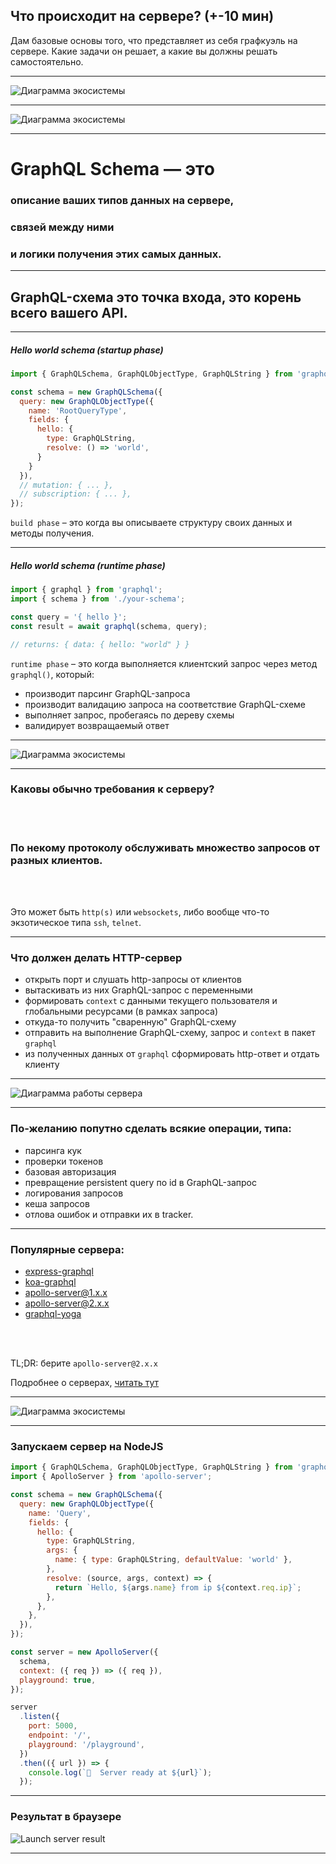 ## Что происходит на сервере? (+-10 мин)

Дам базовые основы того, что представляет из себя графкуэль на сервере. Какие задачи он решает, а какие вы должны решать самостоятельно.

-----

![Диаграмма экосистемы](./diagram-ecosystem.svg) <!-- .element: style="width: 90vw;" class="plain"  -->

-----

![Диаграмма экосистемы](./diagram-ecosystem-schema.svg) <!-- .element: style="width: 90vw;" class="plain"  -->

-----

# GraphQL Schema — это

### описание ваших типов данных на сервере, <!-- .element: class="fragment" -->

### связей между ними <!-- .element: class="fragment" -->

### и логики получения этих самых данных. <!-- .element: class="fragment" -->

-----

## GraphQL-схема это точка входа, это корень всего вашего API.

-----

##### Hello world schema (startup phase)

```js
import { GraphQLSchema, GraphQLObjectType, GraphQLString } from 'graphql';

const schema = new GraphQLSchema({
  query: new GraphQLObjectType({
    name: 'RootQueryType',
    fields: {
      hello: {
        type: GraphQLString,
        resolve: () => 'world',
      }
    }
  }),
  // mutation: { ... },
  // subscription: { ... },
});

```

`build phase` – это когда вы описываете структуру своих данных и методы получения.

-----

##### Hello world schema (runtime phase)

```js
import { graphql } from 'graphql';
import { schema } from './your-schema';

const query = '{ hello }';
const result = await graphql(schema, query);

// returns: { data: { hello: "world" } }

```

<span>`runtime phase` – это когда выполняется клиентский запрос через метод `graphql()`, который:</span> <!-- .element: class="fragment" -->

- производит парсинг GraphQL-запроса <!-- .element: class="fragment" -->
- производит валидацию запроса на соответствие GraphQL-схеме <!-- .element: class="fragment" -->
- выполняет запрос, пробегаясь по дереву схемы <!-- .element: class="fragment" -->
- валидирует возвращаемый ответ <!-- .element: class="fragment" -->

-----

![Диаграмма экосистемы](./diagram-ecosystem-server.svg) <!-- .element: style="width: 90vw;" class="plain"  -->

-----

### Каковы обычно требования к серверу?

<br />
<br />

### По некому протоколу обслуживать множество запросов от разных клиентов. <!-- .element: class="fragment" -->

<br />
<br />

<span>Это может быть `http(s)` или `websockets`, либо вообще что-то экзотическое типа `ssh`, `telnet`.</span> <!-- .element: class="fragment" -->

-----

### Что должен делать HTTP-сервер

- открыть порт и слушать http-запросы от клиентов
- вытаскивать из них GraphQL-запрос с переменными
- формировать `context` с данными текущего пользователя и глобальными ресурсами (в рамках запроса)
- откуда-то получить "сваренную" GraphQL-схему
- отправить на выполнение GraphQL-схему, запрос и `context` в пакет `graphql`
- из полученных данных от `graphql` сформировать http-ответ и отдать клиенту

-----

![Диаграмма работы сервера](./diagram-server.svg) <!-- .element: style="width: 90vw;" class="plain"  -->
<!-- https://drive.google.com/file/d/1G-Iu_fZdrois9NZY1-5YGWNwELJEzy6Y/view?usp=sharing -->

-----

### По-желанию попутно сделать всякие операции, типа:

- парсинга кук
- проверки токенов
- базовая авторизация
- превращение persistent query по id в GraphQL-запрос
- логирования запросов
- кеша запросов
- отлова ошибок и отправки их в tracker.

-----

### Популярные сервера:

- [express-graphql](https://github.com/graphql/express-graphql)
- [koa-graphql](https://github.com/chentsulin/koa-graphql)
- [apollo-server@1.x.x](https://github.com/apollographql/apollo-server/tree/version-1)
- [apollo-server@2.x.x](https://github.com/apollographql/apollo-server/tree/version-2)
- [graphql-yoga](https://github.com/prisma/graphql-yoga)

<br />
<br />

TL;DR: берите `apollo-server@2.x.x`

Подробнее о серверах, [читать тут](https://github.com/nodkz/conf-talks/tree/master/articles/graphql/server)

-----

![Диаграмма экосистемы](./diagram-ecosystem.svg) <!-- .element: style="width: 90vw;" class="plain"  -->

-----

### Запускаем сервер на NodeJS

```js
import { GraphQLSchema, GraphQLObjectType, GraphQLString } from 'graphql';
import { ApolloServer } from 'apollo-server';

const schema = new GraphQLSchema({
  query: new GraphQLObjectType({
    name: 'Query',
    fields: {
      hello: {
        type: GraphQLString,
        args: {
          name: { type: GraphQLString, defaultValue: 'world' },
        },
        resolve: (source, args, context) => {
          return `Hello, ${args.name} from ip ${context.req.ip}`;
        },
      },
    },
  }),
});

const server = new ApolloServer({
  schema,
  context: ({ req }) => ({ req }),
  playground: true,
});

server
  .listen({
    port: 5000,
    endpoint: '/',
    playground: '/playground',
  })
  .then(({ url }) => {
    console.log(`🚀  Server ready at ${url}`);
  });

```

<span class="fragment" data-code-focus="1-2" />
<span class="fragment" data-code-focus="4-18" />
<span class="fragment" data-code-focus="21-25" />
<span class="fragment" data-code-focus="27-35" />

-----

### Результат в браузере

![Launch server result](./launch-server.png)

-----
